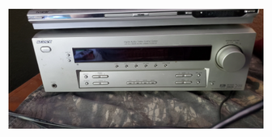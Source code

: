 
 ![alt text](https://raw.githubusercontent.com/UsabilityEngineering/uxportfolio-a-ddollar-cs/master/assets/Sony_setup.jpg)
